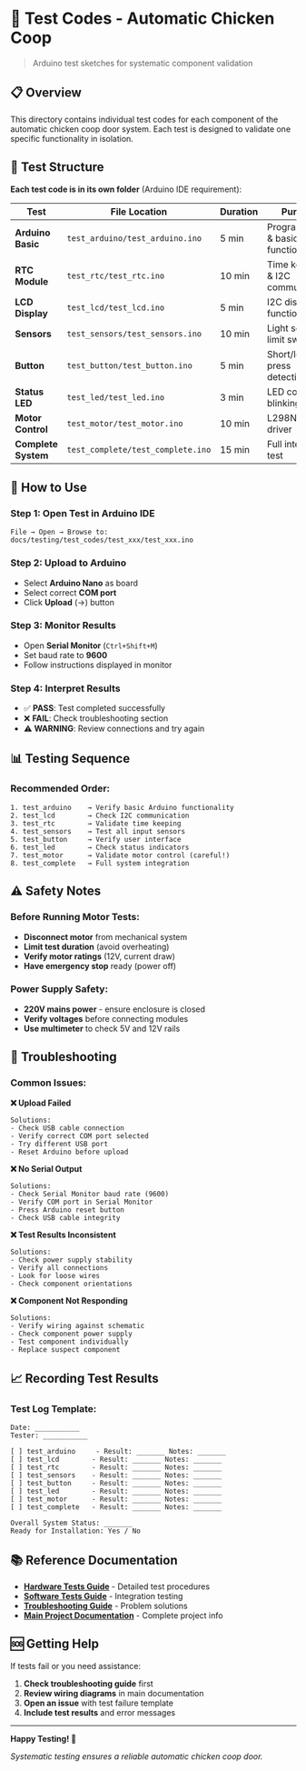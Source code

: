 # 🧪 Test Codes - Automatic Chicken Coop

> Arduino test sketches for systematic component validation

## 📋 Overview

This directory contains individual test codes for each component of the automatic chicken coop door system. Each test is designed to validate one specific functionality in isolation.

## 📁 Test Structure

**Each test code is in its own folder** (Arduino IDE requirement):

| Test | File Location | Duration | Purpose |
|------|---------------|----------|---------|
| **Arduino Basic** | `test_arduino/test_arduino.ino` | 5 min | Programming & basic functionality |
| **RTC Module** | `test_rtc/test_rtc.ino` | 10 min | Time keeping & I2C communication |
| **LCD Display** | `test_lcd/test_lcd.ino` | 5 min | I2C display functionality |
| **Sensors** | `test_sensors/test_sensors.ino` | 10 min | Light sensor + limit switches |
| **Button** | `test_button/test_button.ino` | 5 min | Short/long press detection |
| **Status LED** | `test_led/test_led.ino` | 3 min | LED control & blinking |
| **Motor Control** | `test_motor/test_motor.ino` | 10 min | L298N motor driver |
| **Complete System** | `test_complete/test_complete.ino` | 15 min | Full integration test |

## 🚀 How to Use

### **Step 1: Open Test in Arduino IDE**
```
File → Open → Browse to:
docs/testing/test_codes/test_xxx/test_xxx.ino
```

### **Step 2: Upload to Arduino**
- Select **Arduino Nano** as board
- Select correct **COM port**
- Click **Upload** (→) button

### **Step 3: Monitor Results**
- Open **Serial Monitor** (`Ctrl+Shift+M`)
- Set baud rate to **9600**
- Follow instructions displayed in monitor

### **Step 4: Interpret Results**
- ✅ **PASS**: Test completed successfully
- ❌ **FAIL**: Check troubleshooting section
- ⚠️ **WARNING**: Review connections and try again

## 📊 Testing Sequence

### **Recommended Order:**
```
1. test_arduino    → Verify basic Arduino functionality
2. test_lcd        → Check I2C communication  
3. test_rtc        → Validate time keeping
4. test_sensors    → Test all input sensors
5. test_button     → Verify user interface
6. test_led        → Check status indicators
7. test_motor      → Validate motor control (careful!)
8. test_complete   → Full system integration
```

## ⚠️ Safety Notes

### **Before Running Motor Tests:**
- **Disconnect motor** from mechanical system
- **Limit test duration** (avoid overheating)
- **Verify motor ratings** (12V, current draw)
- **Have emergency stop** ready (power off)

### **Power Supply Safety:**
- **220V mains power** - ensure enclosure is closed
- **Verify voltages** before connecting modules
- **Use multimeter** to check 5V and 12V rails

## 🔧 Troubleshooting

### **Common Issues:**

**❌ Upload Failed**
```
Solutions:
- Check USB cable connection
- Verify correct COM port selected
- Try different USB port
- Reset Arduino before upload
```

**❌ No Serial Output**
```
Solutions:
- Check Serial Monitor baud rate (9600)
- Verify COM port in Serial Monitor
- Press Arduino reset button
- Check USB cable integrity
```

**❌ Test Results Inconsistent**
```
Solutions:
- Check power supply stability
- Verify all connections
- Look for loose wires
- Check component orientations
```

**❌ Component Not Responding**
```
Solutions:
- Verify wiring against schematic
- Check component power supply
- Test component individually
- Replace suspect component
```

## 📈 Recording Test Results

### **Test Log Template:**
```
Date: ___________
Tester: ___________

[ ] test_arduino     - Result: _______ Notes: _______
[ ] test_lcd        - Result: _______ Notes: _______  
[ ] test_rtc        - Result: _______ Notes: _______
[ ] test_sensors    - Result: _______ Notes: _______
[ ] test_button     - Result: _______ Notes: _______
[ ] test_led        - Result: _______ Notes: _______
[ ] test_motor      - Result: _______ Notes: _______
[ ] test_complete   - Result: _______ Notes: _______

Overall System Status: _______
Ready for Installation: Yes / No
```

## 📚 Reference Documentation

- **[Hardware Tests Guide](../hardware_tests.md)** - Detailed test procedures
- **[Software Tests Guide](../software_tests.md)** - Integration testing
- **[Troubleshooting Guide](../troubleshooting.md)** - Problem solutions
- **[Main Project Documentation](../../README.md)** - Complete project info

## 🆘 Getting Help

If tests fail or you need assistance:

1. **Check troubleshooting guide** first
2. **Review wiring diagrams** in main documentation  
3. **Open an issue** with test failure template
4. **Include test results** and error messages

---

**Happy Testing! 🐔**

*Systematic testing ensures a reliable automatic chicken coop door.*